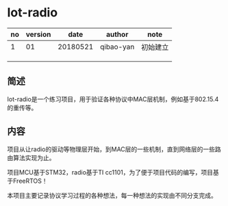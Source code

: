 # Iot-radio

| no   | version | date     | author    | note |
| ---- | ------- | -------- | --------- | ---- |
| 1    | 01      | 20180521 | qibao-yan | 初始建立 |
|      |         |          |           |      |
|      |         |          |           |      |
|      |         |          |           |      |



## 简述

Iot-radio是一个练习项目，用于验证各种协议中MAC层机制，例如基于802.15.4的重传等。

## 内容

项目从让radio的驱动等物理层开始，到MAC层的一些机制，直到网络层的一些路由算法实现为止。

项目MCU基于STM32，radio基于TI cc1101，为了便于项目代码的编写，项目基于FreeRTOS！

本项目主要记录协议学习过程的各种想法，每一种想法的实现由不同分支完成。